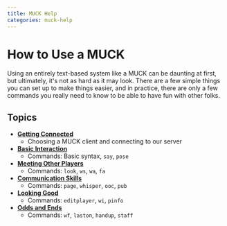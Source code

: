 ```yaml
---
title: MUCK Help
categories: muck-help
---
```

# How to Use a MUCK
Using an entirely text-based system like a MUCK can be daunting at first, but ultimately, it's not as hard as it may look.  There are a few simple things you can set up to make things easier, and in practice, there are only a few commands you really need to know to be able to have fun with other folks.

## Topics

* **[Getting Connected](/muck-help/getting-connected)**
	* Choosing a MUCK client and connecting to our server
* **[Basic Interaction](/muck-help/basics)**
	* Commands: Basic syntax, `say`, `pose`
* **[Meeting Other Players](/muck-help/meeting-others)**
	* Commands: `look`, `ws`, `wa`, `fa`
* **[Communication Skills](/muck-help/communication)**
	* Commands: `page`, `whisper`, `ooc`, `pub`
* **[Looking Good](/muck-help/looking-good)**
    * Commands: `editplayer`, `wi`, `pinfo`
* **[Odds and Ends](/muck-help/odds-and-ends)**
    * Commands: `wf`, `laston`, `handup`, `staff`
